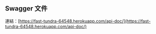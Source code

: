
## Swagger 文件

連結：[https://fast-tundra-64548.herokuapp.com/api-doc/](https://fast-tundra-64548.herokuapp.com/api-doc/)
